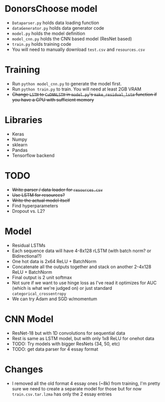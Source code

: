 # DonorsChoose model
- `Dataparser.py` holds data loading function
- `dataGenerator.py` holds data generator code
- `model.py` holds the model definition
- `model_cnn.py` holds the CNN based model (ResNet based)
- `train.py` holds training code
- You will need to manually download `test.csv` and `resources.csv`

# Training
- Run `python model_cnn.py` to generate the model first.
- Run `python train.py` to train. You will need at least 2GB VRAM
- ~~Change `LSTM` to `CuDNNLSTM` in `model.py`'s `make_residual_lstm` function if you have a GPU with sufficient memory~~

# Libraries
- Keras
- Numpy
- sklearn
- Pandas
- Tensorflow backend
# TODO
- ~~Write parser / data loader for `resources.csv`~~
- ~~Use LSTM for resources?~~
- ~~Write the actual model itself~~
- Find hyperparameters
- Dropout vs. L2?
# Model
- Residual LSTMs
- Each sequence data will have 4-8x128 rLSTM (with batch norm? or Bidirectional?)
- One hot data is 2x64 ReLU + BatchNorm
- Concatenate all the outputs together and stack on another 2-4x128 ReLU + BatchNorm
- Final output is 2 unit softmax
- Not sure if we want to use hinge loss as I've read it optimizes for AUC (which is what we're judged on) or just standard `categorical_crossentropy`
- We can try Adam and SGD w/momentum

# CNN Model
- ResNet-18 but with 1D convolutions for sequential data
- Rest is same as LSTM model, but with only 1x8 ReLU for onehot data
- TODO: Try models with bigger ResNets (34, 50, etc)
- TODO: get data parser for 4 essay format
# Changes
- I removed all the old format 4 essay ones (~8k) from training, I'm pretty sure we need to create a separate model for those but for now `train.csv.tar.lzma` has only the 2 essay entries
